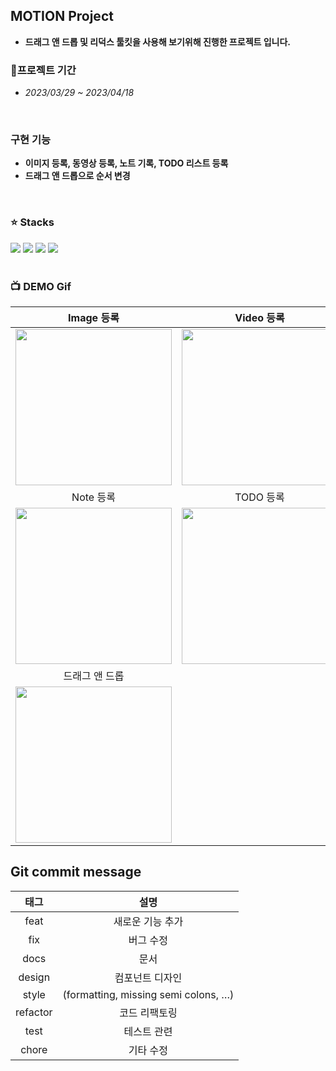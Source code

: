 ## MOTION Project
- **드래그 앤 드롭 및 리덕스 툴킷을 사용해 보기위해 진행한 프로젝트 입니다.**
### 📆프로젝트 기간
- *2023/03/29 ~ 2023/04/18*
</br>

### 구현 기능
- **이미지 등록, 동영상 등록, 노트 기록, TODO 리스트 등록**
- **드래그 앤 드롭으로 순서 변경**
</br>

### ⭐ Stacks
<div>
<img src="https://img.shields.io/badge/React-61DAFB?style=for-the-badge&logo=React&logoColor=white">
<img src="https://img.shields.io/badge/Typescript-3178C6?style=for-the-badge&logo=Typescript&logoColor=white"> 
<img src="https://img.shields.io/badge/Tailwind CSS-06B6D4?style=for-the-badge&logo=Tailwind CSS&logoColor=white">
<img src="https://img.shields.io/badge/Redux Toolkit-orange?style=for-the-badge&logo=Redux&logoColor=white">
</div>
</br>

### 📺 DEMO Gif
|Image 등록|Video 등록|
|:-:|:-:|
|<img src="https://user-images.githubusercontent.com/26896971/232590760-1c4bb124-bbe0-4460-aa76-446b149f5ff8.gif" width=250>|<img src="https://user-images.githubusercontent.com/26896971/232591069-b8582c83-918c-4f93-8947-e56ebc273b61.gif" width=250>|
|Note 등록|TODO 등록|
|<img src="https://user-images.githubusercontent.com/26896971/232591231-f9462819-f8ca-483d-a07c-d78f381ff62b.gif" width=250>|<img src="https://user-images.githubusercontent.com/26896971/232591282-b445d61e-6959-4e68-99a1-66bcf603e7e1.gif" width=250>|
|드래그 앤 드롭|
|<img src="https://user-images.githubusercontent.com/26896971/232591456-ad06946a-510e-4696-b160-30a9117aec9c.gif" width=250>|



## Git commit message
|태그|설명|
|:-:|:-:|
|feat|새로운 기능 추가|
|fix|버그 수정|
|docs|문서|
|design|컴포넌트 디자인|
|style|(formatting, missing semi colons, …)|
|refactor|코드 리팩토링|
|test|테스트 관련|
|chore|기타 수정|
